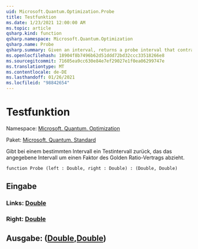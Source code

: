 ```yaml
---
uid: Microsoft.Quantum.Optimization.Probe
title: Testfunktion
ms.date: 1/23/2021 12:00:00 AM
ms.topic: article
qsharp.kind: function
qsharp.namespace: Microsoft.Quantum.Optimization
qsharp.name: Probe
qsharp.summary: Given an interval, returns a probe interval that contracts the given interval by a factor of the golden ratio.
ms.openlocfilehash: 18904f8b7496b62d51ddd72bd32ccc33518266e8
ms.sourcegitcommit: 71605ea9cc630e84e7ef29027e1f0ea06299747e
ms.translationtype: MT
ms.contentlocale: de-DE
ms.lasthandoff: 01/26/2021
ms.locfileid: "98842654"
---
```

# <a name="probe-function"></a>Testfunktion

Namespace: [Microsoft. Quantum. Optimization](xref:Microsoft.Quantum.Optimization)

Paket: [Microsoft. Quantum. Standard](https://nuget.org/packages/Microsoft.Quantum.Standard)


Gibt bei einem bestimmten Intervall ein Testintervall zurück, das das angegebene Intervall um einen Faktor des Golden Ratio-Vertrags abzieht.

```qsharp
function Probe (left : Double, right : Double) : (Double, Double)
```


## <a name="input"></a>Eingabe

### <a name="left--double"></a>Links: [Double](xref:microsoft.quantum.lang-ref.double)




### <a name="right--double"></a>Right: [Double](xref:microsoft.quantum.lang-ref.double)





## <a name="output--doubledouble"></a>Ausgabe: ([Double](xref:microsoft.quantum.lang-ref.double),[Double](xref:microsoft.quantum.lang-ref.double))

